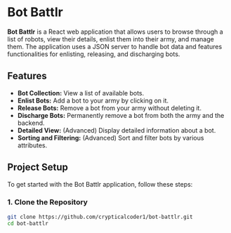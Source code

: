 # Bot Battlr

**Bot Battlr** is a React web application that allows users to browse through a list of robots, view their details, enlist them into their army, and manage them. The application uses a JSON server to handle bot data and features functionalities for enlisting, releasing, and discharging bots.

## Features

- **Bot Collection:** View a list of available bots.
- **Enlist Bots:** Add a bot to your army by clicking on it.
- **Release Bots:** Remove a bot from your army without deleting it.
- **Discharge Bots:** Permanently remove a bot from both the army and the backend.
- **Detailed View:** (Advanced) Display detailed information about a bot.
- **Sorting and Filtering:** (Advanced) Sort and filter bots by various attributes.

## Project Setup

To get started with the Bot Battlr application, follow these steps:

### 1. Clone the Repository

```bash
git clone https://github.com/crypticalcoder1/bot-battlr.git
cd bot-battlr
